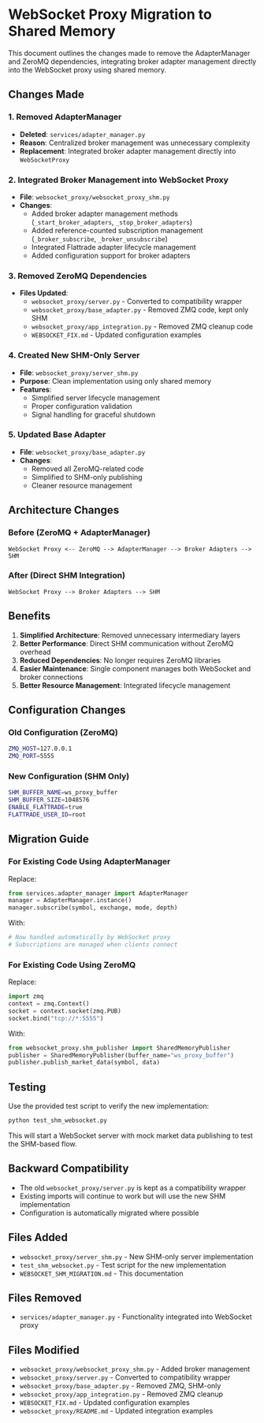 # WebSocket Proxy Migration to Shared Memory

This document outlines the changes made to remove the AdapterManager and ZeroMQ dependencies, integrating broker adapter management directly into the WebSocket proxy using shared memory.

## Changes Made

### 1. Removed AdapterManager
- **Deleted**: `services/adapter_manager.py`
- **Reason**: Centralized broker management was unnecessary complexity
- **Replacement**: Integrated broker adapter management directly into `WebSocketProxy`

### 2. Integrated Broker Management into WebSocket Proxy
- **File**: `websocket_proxy/websocket_proxy_shm.py`
- **Changes**:
  - Added broker adapter management methods (`_start_broker_adapters`, `_stop_broker_adapters`)
  - Added reference-counted subscription management (`_broker_subscribe`, `_broker_unsubscribe`)
  - Integrated Flattrade adapter lifecycle management
  - Added configuration support for broker adapters

### 3. Removed ZeroMQ Dependencies
- **Files Updated**:
  - `websocket_proxy/server.py` - Converted to compatibility wrapper
  - `websocket_proxy/base_adapter.py` - Removed ZMQ code, kept only SHM
  - `websocket_proxy/app_integration.py` - Removed ZMQ cleanup code
  - `WEBSOCKET_FIX.md` - Updated configuration examples

### 4. Created New SHM-Only Server
- **File**: `websocket_proxy/server_shm.py`
- **Purpose**: Clean implementation using only shared memory
- **Features**:
  - Simplified server lifecycle management
  - Proper configuration validation
  - Signal handling for graceful shutdown

### 5. Updated Base Adapter
- **File**: `websocket_proxy/base_adapter.py`
- **Changes**:
  - Removed all ZeroMQ-related code
  - Simplified to SHM-only publishing
  - Cleaner resource management

## Architecture Changes

### Before (ZeroMQ + AdapterManager)
```
WebSocket Proxy <-- ZeroMQ --> AdapterManager --> Broker Adapters --> SHM
```

### After (Direct SHM Integration)
```
WebSocket Proxy --> Broker Adapters --> SHM
```

## Benefits

1. **Simplified Architecture**: Removed unnecessary intermediary layers
2. **Better Performance**: Direct SHM communication without ZeroMQ overhead
3. **Reduced Dependencies**: No longer requires ZeroMQ libraries
4. **Easier Maintenance**: Single component manages both WebSocket and broker connections
5. **Better Resource Management**: Integrated lifecycle management

## Configuration Changes

### Old Configuration (ZeroMQ)
```bash
ZMQ_HOST=127.0.0.1
ZMQ_PORT=5555
```

### New Configuration (SHM Only)
```bash
SHM_BUFFER_NAME=ws_proxy_buffer
SHM_BUFFER_SIZE=1048576
ENABLE_FLATTRADE=true
FLATTRADE_USER_ID=root
```

## Migration Guide

### For Existing Code Using AdapterManager
Replace:
```python
from services.adapter_manager import AdapterManager
manager = AdapterManager.instance()
manager.subscribe(symbol, exchange, mode, depth)
```

With:
```python
# Now handled automatically by WebSocket proxy
# Subscriptions are managed when clients connect
```

### For Existing Code Using ZeroMQ
Replace:
```python
import zmq
context = zmq.Context()
socket = context.socket(zmq.PUB)
socket.bind("tcp://*:5555")
```

With:
```python
from websocket_proxy.shm_publisher import SharedMemoryPublisher
publisher = SharedMemoryPublisher(buffer_name="ws_proxy_buffer")
publisher.publish_market_data(symbol, data)
```

## Testing

Use the provided test script to verify the new implementation:
```bash
python test_shm_websocket.py
```

This will start a WebSocket server with mock market data publishing to test the SHM-based flow.

## Backward Compatibility

- The old `websocket_proxy/server.py` is kept as a compatibility wrapper
- Existing imports will continue to work but will use the new SHM implementation
- Configuration is automatically migrated where possible

## Files Added
- `websocket_proxy/server_shm.py` - New SHM-only server implementation
- `test_shm_websocket.py` - Test script for the new implementation
- `WEBSOCKET_SHM_MIGRATION.md` - This documentation

## Files Removed
- `services/adapter_manager.py` - Functionality integrated into WebSocket proxy

## Files Modified
- `websocket_proxy/websocket_proxy_shm.py` - Added broker management
- `websocket_proxy/server.py` - Converted to compatibility wrapper
- `websocket_proxy/base_adapter.py` - Removed ZMQ, SHM-only
- `websocket_proxy/app_integration.py` - Removed ZMQ cleanup
- `WEBSOCKET_FIX.md` - Updated configuration examples
- `websocket_proxy/README.md` - Updated integration examples